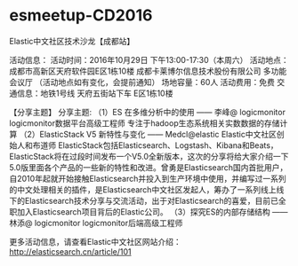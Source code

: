 # esmeetup-CD2016
Elastic中文社区技术沙龙【成都站】 

活动信息：
活动时间：2016年10月29日 下午13:00-17:30（本周六）
活动地点：成都市高新区天府软件园E区1栋10楼  成都卡莱博尔信息技术股份有限公司 多功能会议厅
           （活动地点如有变化，会提前通知）
场地容量：60人
活动费用：免费 
交通信息：地铁1号线  天府五街站下车  E区1栋10楼

【分享主题】
分享主题:
（1）ES 在多维分析中的使用​  —— 李峰@ logicmonitor    logicmonitor数据平台高级工程师 
                                                     专注于hadoop生态系统相关实数数据的存储计算
（2）ElasticStack V5 新特性与变化   —— Medcl@elastic  Elastic中文社区创始人和布道师
ElasticStack包括Elasticsearch、Logstash、Kibana和Beats，ElasticStack将在过段时间发布一个V5.0全新版本，这次的分享将给大家介绍一下5.0版里面各个产品的一些新的特性和改进。曾勇是Elasticsearch国内首批用户，自2010年起就开始接触Elasticsearch并投入到生产环境中使用，并编写过一系列的中文处理相关的插件，是Elasticsearch中文社区发起人，筹办了一系列线上线下的Elasticsearch技术分享与交流活动，出于对Elasticsearch的喜爱，目前已全职加入Elasticsearch项目背后的Elastic公司。
（3）探究ES的内部存储结构  —— 林添@ logicmonitor    logicmonitor后端高级工程师  

更多活动信息，请查看Elastic中文社区网站介绍： http://elasticsearch.cn/article/101
